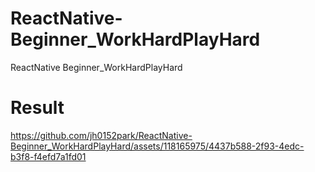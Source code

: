 # ReactNative-Beginner_WorkHardPlayHard
ReactNative Beginner_WorkHardPlayHard

# Result
https://github.com/jh0152park/ReactNative-Beginner_WorkHardPlayHard/assets/118165975/4437b588-2f93-4edc-b3f8-f4efd7a1fd01

